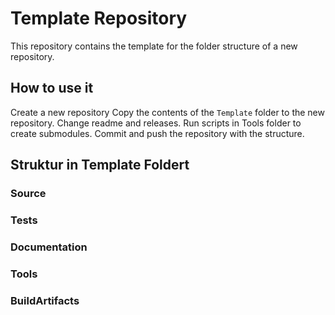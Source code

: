 # Template Repository

This repository contains the template for the folder structure of a new repository.

## How to use it

Create a new repository
Copy the contents of the `Template` folder to the new repository.
Change readme and releases.
Run scripts in Tools folder to create submodules.
Commit and push the repository with the structure.

## Struktur in Template Foldert

### Source
### Tests
### Documentation
### Tools
### BuildArtifacts
